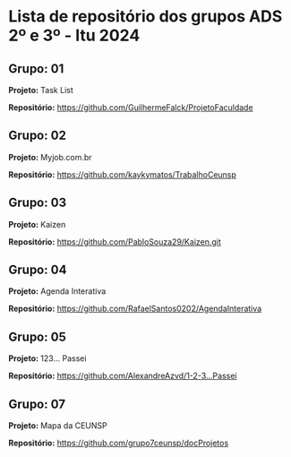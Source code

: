 # Lista de repositório dos grupos ADS 2º e 3º - Itu 2024
## Grupo: 01
**Projeto:**  Task List

**Repositório:** https://github.com/GuilhermeFalck/ProjetoFaculdade
## Grupo: 02
**Projeto:** Myjob.com.br

**Repositório:** https://github.com/kaykymatos/TrabalhoCeunsp
## Grupo: 03
**Projeto:** Kaizen

**Repositório:** https://github.com/PabloSouza29/Kaizen.git
## Grupo: 04
**Projeto:** Agenda Interativa 

**Repositório:** https://github.com/RafaelSantos0202/AgendaInterativa
## Grupo: 05
**Projeto:**  123... Passei 

**Repositório:** https://github.com/AlexandreAzvd/1-2-3...Passei
## Grupo: 07
**Projeto:** Mapa da CEUNSP 

**Repositório:** https://github.com/grupo7ceunsp/docProjetos
